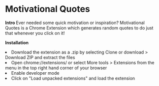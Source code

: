 # Motivational Quotes

<b> Intro </b>
Ever needed some quick motivation or inspiration? Motivational Quotes is a Chrome Extension which generates random quotes to do just that whenever you click on it!

<b> Installation </b>
<li> Download the extension as a .zip by selecting Clone or download > Download ZIP and extract the files
<li> Open chrome://extensions/ or select More tools > Extensions from the menu in the top right hand corner of your browser </li>
<li> Enable developer mode </li>
<li> Click on "Load unpacked extensions" and load the extension </li>


